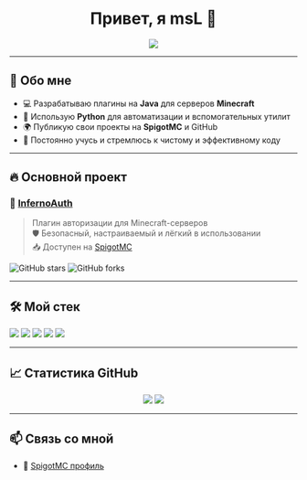 <h1 align="center">Привет, я msL 👋</h1>

<p align="center">
  <img src="https://readme-typing-svg.herokuapp.com?font=Fira+Code&size=22&pause=1000&color=FFA500&center=true&vCenter=true&width=600&lines=Java+%2F+Python+разработчик;Создаю+плагины+для+Minecraft;Активен+на+SpigotMC;Люблю+открытый+код+и+автоматизацию" />
</p>

---

## 🧩 Обо мне

- 💻 Разрабатываю плагины на **Java** для серверов **Minecraft**
- 🐍 Использую **Python** для автоматизации и вспомогательных утилит
- 🌍 Публикую свои проекты на **SpigotMC** и GitHub
- 🚀 Постоянно учусь и стремлюсь к чистому и эффективному коду

---

## 🔥 Основной проект

### 🔐 [InfernoAuth](https://github.com/VladmsL0/InfernoAuth)

> Плагин авторизации для Minecraft-серверов  
> 🛡️ Безопасный, настраиваемый и лёгкий в использовании  
> 📥 Доступен на [SpigotMC](https://www.spigotmc.org/resources/infernoauth.117199/)

![GitHub stars](https://img.shields.io/github/stars/VladmsL0/InfernoAuth?style=social)
![GitHub forks](https://img.shields.io/github/forks/VladmsL0/InfernoAuth?style=social)

---

## 🛠️ Мой стек

<p>
  <img src="https://img.shields.io/badge/Java-ED8B00?style=for-the-badge&logo=java&logoColor=white"/>
  <img src="https://img.shields.io/badge/Python-3670A0?style=for-the-badge&logo=python&logoColor=ffdd54"/>
  <img src="https://img.shields.io/badge/Minecraft-47A248?style=for-the-badge&logo=minecraft&logoColor=white"/>
  <img src="https://img.shields.io/badge/SpigotMC-FFA500?style=for-the-badge"/>
  <img src="https://img.shields.io/badge/Git-F05032?style=for-the-badge&logo=git&logoColor=white"/>
</p>

---

## 📈 Статистика GitHub

<p align="center">
  <img src="https://github-readme-stats.vercel.app/api?username=VladmsL0&show_icons=true&theme=tokyonight&hide_border=true"/>
  <img src="https://github-readme-stats.vercel.app/api/top-langs/?username=VladmsL0&layout=compact&theme=tokyonight&hide_border=true"/>
</p>

---

## 📫 Связь со мной

- 🧱 [SpigotMC профиль](https://www.spigotmc.org/resources/infernoauth.117199/)
